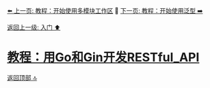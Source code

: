 [⬅️ 上一页: 教程：开始使用多模块工作区](教程：开始使用多模块工作区.md) 🚦 [下一页: 教程：开始使用泛型 ➡️](教程：开始使用泛型.md)

[返回上一级: 入门 ⬆️](../入门.md)

# [教程：用Go和Gin开发RESTful_API](教程：用Go和Gin开发RESTful_API.md)

[返回顶部 🔝](#教程：用Go和Gin开发RESTful_API)